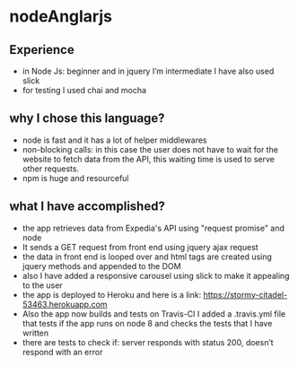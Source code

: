 # nodeAnglarjs

## Experience 
- in Node Js: beginner and in jquery I’m intermediate I have also used slick
- for testing I used chai and mocha


## why I chose this language?
- node is fast and it has a lot of helper middlewares 
- non-blocking calls: in this case the user does not have to wait for the website to fetch data from the API, this waiting time is used to serve other requests.
- npm is huge and resourceful 


## what I have accomplished?
- the app retrieves data from Expedia's API using "request promise" and node
- It sends a GET request from front end using jquery ajax request 
- the data in front end is looped over and html tags are created using jquery methods and appended to the DOM
- also I have added a responsive carousel using slick to make it appealing to the user
- the app is deployed to Heroku and here is a link: https://stormy-citadel-53463.herokuapp.com
- Also the app now builds and tests on Travis-CI I added a .travis.yml file that tests if the app runs on node 8 and checks the tests that I have written
- there are tests to check if: server responds with status 200, doesn’t respond with an error
